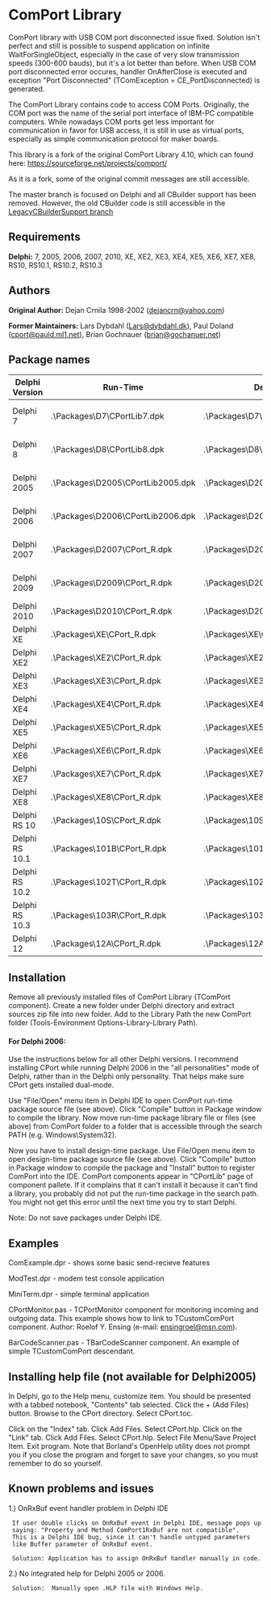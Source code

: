 # ComPort Library

ComPort library with USB COM port disconnected issue fixed. Solution isn't perfect and still is possible to suspend application on infinite WaitForSingleObject, especially in the case of very slow transmission speeds (300-600 bauds), but it's a lot better than before.
When USB COM port disconnected error occures, handler OnAfterClose is executed and exception "Port Disconnected" (TComException = CE_PortDisconnected) is generated.

The ComPort Library contains code to access COM Ports. Originally, the COM port was the name of the serial port interface of IBM-PC compatible computers.
While nowadays COM ports get less important for communication in favor for USB access, it is still in use as virtual ports, especially as simple communication protocol for maker boards.

This library is a fork of the original ComPort Library 4.10, which can found here:  https://sourceforge.net/projects/comport/

As it is a fork, some of the original commit messages are still accessible.

The master branch is focused on Delphi and all CBuilder support has been removed. However, the old CBuilder code is still accessible in the [LegacyCBuilderSupport branch](../../tree/LegacyCBuilderSupport/)

## Requirements

**Delphi:** 7, 2005, 2006, 2007, 2010, XE, XE2, XE3, XE4, XE5, XE6, XE7, XE8, RS10, RS10.1, RS10.2, RS10.3

## Authors

**Original Author:** Dejan Crnila 1998-2002 (dejancrn@yahoo.com)

**Former Maintainers:** Lars Dybdahl (Lars@dybdahl.dk), Paul Doland (cport@pauld.ml1.net), Brian Gochnauer (brian@gochanuer.net)

## Package names

| Delphi Version | Run-Time | Design-Time | State |
|---|---|---|---|
| Delphi 7 | .\Packages\D7\CPortLib7.dpk | .\Packages\D7\DsgnCPort7.dpk | not sufficiently tested |
| Delphi 8 | .\Packages\D8\CPortLib8.dpk | .\Packages\D8\DsgnCPort8.dpk | not sufficiently tested |
| Delphi 2005 | .\Packages\D2005\CPortLib2005.dpk | .\Packages\D2005\DsgnCPort2005.dpk | not sufficiently tested |
| Delphi 2006 | .\Packages\D2006\CPortLib2006.dpk | .\Packages\D2006\DsgnCPort2006.dpk | not sufficiently tested |
| Delphi 2007 | .\Packages\D2007\CPort_R.dpk | .\Packages\D2007\CPort_D.dpk | not sufficiently tested |
| Delphi 2009 | .\Packages\D2009\CPort_R.dpk | .\Packages\D2009\CPort_D.dpk | not sufficiently tested |
| Delphi 2010 | .\Packages\D2010\CPort_R.dpk | .\Packages\D2010\CPort_D.dpk | should work |
| Delphi XE | .\Packages\XE\CPort_R.dpk | .\Packages\XE\CPort_D.dpk | should work |
| Delphi XE2 | .\Packages\XE2\CPort_R.dpk | .\Packages\XE2\CPort_D.dpk | tested |
| Delphi XE3 | .\Packages\XE3\CPort_R.dpk | .\Packages\XE3\CPort_D.dpk | should work |
| Delphi XE4 | .\Packages\XE4\CPort_R.dpk | .\Packages\XE4\.dpk | should work |
| Delphi XE5 | .\Packages\XE5\CPort_R.dpk | .\Packages\XE5\CPort_D.dpk | should work |
| Delphi XE6 | .\Packages\XE6\CPort_R.dpk | .\Packages\XE6\CPort_D.dpk | should work |
| Delphi XE7 | .\Packages\XE7\CPort_R.dpk | .\Packages\XE7\CPort_D.dpk | tested |
| Delphi XE8 | .\Packages\XE8\CPort_R.dpk | .\Packages\XE8\CPort_D.dpk | should work |
| Delphi RS 10 | .\Packages\10S\CPort_R.dpk | .\Packages\10S\CPort_D.dpk | should work |
| Delphi RS 10.1 | .\Packages\101B\CPort_R.dpk | .\Packages\101B\CPort_D.dpk | should work |
| Delphi RS 10.2 | .\Packages\102T\CPort_R.dpk | .\Packages\102T\CPort_D.dpk | tested |
| Delphi RS 10.3 | .\Packages\103R\CPort_R.dpk | .\Packages\103R\CPort_D.dpk | should work |
| Delphi 12 | .\Packages\12A\CPort_R.dpk | .\Packages\12A\CPort_D.dpk | should work |




## Installation

Remove all previously installed files of ComPort Library (TComPort component). Create a new folder under Delphi directory and extract sources zip file into new folder. Add to the Library Path the new ComPort folder (Tools-Environment Options-Library-Library Path).

#### For Delphi 2006:

Use the instructions below for all other Delphi versions. I recommend installing CPort while running Delphi 2006 in the "all personalities" mode of Delphi, rather than in the Delphi only personality. That helps make sure CPort gets installed dual-mode.

Use "File/Open" menu item in Delphi IDE to open ComPort run-time package source file (see above). Click "Compile" button in Package window to compile the library. Now move run-time package library file or files (see above) from ComPort folder to a folder that is accessible through the search PATH (e.g. Windows\System32).

Now you have to install design-time package. Use File/Open menu item to open design-time package source file (see above). Click "Compile" button in Package window to compile the package and "Install" button to register ComPort into the IDE. ComPort components appear in "CPortLib" page of component pallete.  If it complains that it can't install it because it can't find a library, you probably did not put the run-time package in the search path. You might not get this error until the next time you try to start Delphi.

Note: Do not save packages under Delphi IDE.

## Examples

  ComExample.dpr - shows some basic send-recieve features

  ModTest.dpr - modem test console application

  MiniTerm.dpr - simple terminal application

  CPortMonitor.pas - TCPortMonitor component for monitoring incoming and  outgoing data. This example shows how to link to TCustomComPort component. Author: Roelof Y. Ensing (e-mail: ensingroel@msn.com).

  BarCodeScanner.pas - TBarCodeScanner component. An example of simple TCustomComPort descendant. 


## Installing help file (not available for Delphi2005)
In Delphi, go to the Help menu, customize item. You should be presented with a tabbed notebook, "Contents" tab selected. Click the + (Add Files)  button. Browse to the CPort directory. Select CPort.toc. 

Click on the "Index" tab. Click Add Files. Select CPort.hlp. Click on the "Link" tab. Click Add Files. Select CPort.hlp. Select File Menu/Save Project Item. Exit program. Note that Borland's OpenHelp utility does not prompt you if you close the program and forget to save your changes, so you must remember to do so yourself. 


## Known problems and issues
  1.) OnRxBuf event handler problem in Delphi IDE

     If user double clicks on OnRxBuf event in Delphi IDE, message pops up
     saying: "Property and Method ComPort1RxBuf are not compatible".
     This is a Delphi IDE bug, since it can't handle untyped parameters
     like Buffer parameter of OnRxBuf event.
      
     Solution: Application has to assign OnRxBuf handler manually in code.    

  2.) No integrated help for Delphi 2005 or 2006.

     Solution:  Manually open .HLP file with Windows Help.
